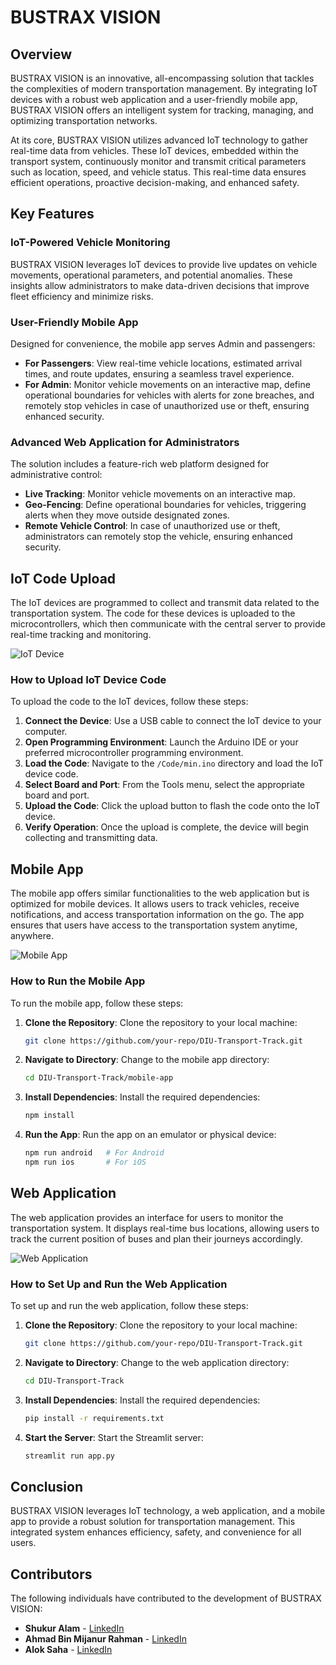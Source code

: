 # BUSTRAX VISION 

## Overview

BUSTRAX VISION is an innovative, all-encompassing solution that tackles the complexities of modern transportation management. By integrating IoT devices with a robust web application and a user-friendly mobile app, BUSTRAX VISION offers an intelligent system for tracking, managing, and optimizing transportation networks.

At its core, BUSTRAX VISION utilizes advanced IoT technology to gather real-time data from vehicles. These IoT devices, embedded within the transport system, continuously monitor and transmit critical parameters such as location, speed, and vehicle status. This real-time data ensures efficient operations, proactive decision-making, and enhanced safety.

## Key Features

### IoT-Powered Vehicle Monitoring

BUSTRAX VISION leverages IoT devices to provide live updates on vehicle movements, operational parameters, and potential anomalies. These insights allow administrators to make data-driven decisions that improve fleet efficiency and minimize risks.

### User-Friendly Mobile App

Designed for convenience, the mobile app serves Admin and passengers:

- **For Passengers**: View real-time vehicle locations, estimated arrival times, and route updates, ensuring a seamless travel experience.
- **For Admin**: Monitor vehicle movements on an interactive map, define operational boundaries for vehicles with alerts for zone breaches, and remotely stop vehicles in case of unauthorized use or theft, ensuring enhanced security.

### Advanced Web Application for Administrators

The solution includes a feature-rich web platform designed for administrative control:

- **Live Tracking**: Monitor vehicle movements on an interactive map.
- **Geo-Fencing**: Define operational boundaries for vehicles, triggering alerts when they move outside designated zones.
- **Remote Vehicle Control**: In case of unauthorized use or theft, administrators can remotely stop the vehicle, ensuring enhanced security.


## IoT Code Upload

The IoT devices are programmed to collect and transmit data related to the transportation system. The code for these devices is uploaded to the microcontrollers, which then communicate with the central server to provide real-time tracking and monitoring.

![IoT Device](https://github.com/shukur-alom/DIU-Transport-Track/blob/master/Circuit%20Diagram/main.png)


### How to Upload IoT Device Code

To upload the code to the IoT devices, follow these steps:

1. **Connect the Device**: Use a USB cable to connect the IoT device to your computer.
2. **Open Programming Environment**: Launch the Arduino IDE or your preferred microcontroller programming environment.
3. **Load the Code**: Navigate to the `/Code/min.ino` directory and load the IoT device code.
4. **Select Board and Port**: From the Tools menu, select the appropriate board and port.
5. **Upload the Code**: Click the upload button to flash the code onto the IoT device.
6. **Verify Operation**: Once the upload is complete, the device will begin collecting and transmitting data.


## Mobile App

The mobile app offers similar functionalities to the web application but is optimized for mobile devices. It allows users to track vehicles, receive notifications, and access transportation information on the go. The app ensures that users have access to the transportation system anytime, anywhere.

![Mobile App](https://github.com/shukur-alom/DIU-Transport-Track/blob/master/Media/CODE%208_page-0007.jpg)

### How to Run the Mobile App

To run the mobile app, follow these steps:

1. **Clone the Repository**: Clone the repository to your local machine:
    ```bash
    git clone https://github.com/your-repo/DIU-Transport-Track.git
    ```
2. **Navigate to Directory**: Change to the mobile app directory:
    ```bash
    cd DIU-Transport-Track/mobile-app
    ```
3. **Install Dependencies**: Install the required dependencies:
    ```bash
    npm install
    ```
4. **Run the App**: Run the app on an emulator or physical device:
    ```bash
    npm run android   # For Android
    npm run ios       # For iOS
    ```


## Web Application

The web application provides an interface for users to monitor the transportation system. It displays real-time bus locations, allowing users to track the current position of buses and plan their journeys accordingly.

![Web Application](https://github.com/shukur-alom/DIU-Transport-Track/blob/master/Media/CODE%208_page-0008.jpg)

### How to Set Up and Run the Web Application

To set up and run the web application, follow these steps:

1. **Clone the Repository**: Clone the repository to your local machine:
    ```bash
    git clone https://github.com/your-repo/DIU-Transport-Track.git
    ```
2. **Navigate to Directory**: Change to the web application directory:
    ```bash
    cd DIU-Transport-Track
    ```
3. **Install Dependencies**: Install the required dependencies:
    ```bash
    pip install -r requirements.txt
    ```
4. **Start the Server**: Start the Streamlit server:
    ```bash
    streamlit run app.py
    ```

## Conclusion

BUSTRAX VISION leverages IoT technology, a web application, and a mobile app to provide a robust solution for transportation management. This integrated system enhances efficiency, safety, and convenience for all users.


## Contributors

The following individuals have contributed to the development of BUSTRAX VISION:

- **Shukur Alam** - [LinkedIn](https://www.linkedin.com/in/shukur-alam/)
- **Ahmad Bin Mijanur Rahman** - [LinkedIn](https://www.linkedin.com/in/ahmad-bin-mijanur-rahman-swe/)
- **Alok Saha** - [LinkedIn](https://www.linkedin.com/in/alok-saha-811968238/)